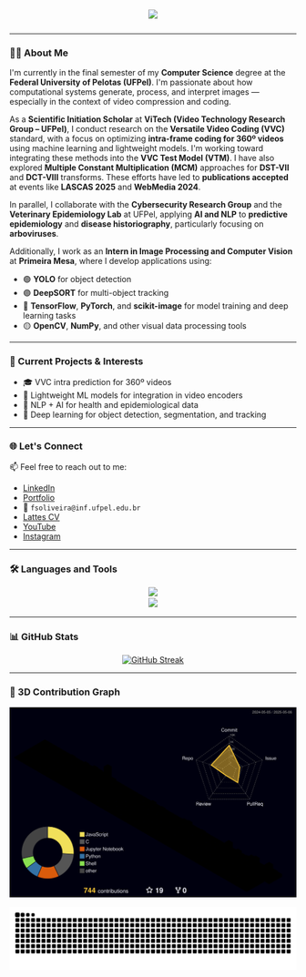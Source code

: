 <h1 align="center">
  <img src="https://readme-typing-svg.demolab.com?font=Fira+Code&weight=600&size=24&pause=1000&color=00FF00&center=true&vCenter=true&random=false&width=435&lines=Transforming+Ideas+into+Code" />
</h1>

---

### 👨‍💻 About Me

I'm currently in the final semester of my **Computer Science** degree at the **Federal University of Pelotas (UFPel)**. I'm passionate about how computational systems generate, process, and interpret images — especially in the context of video compression and coding.

As a **Scientific Initiation Scholar** at **ViTech (Video Technology Research Group – UFPel)**, I conduct research on the **Versatile Video Coding (VVC)** standard, with a focus on optimizing **intra-frame coding for 360º videos** using machine learning and lightweight models. I'm working toward integrating these methods into the **VVC Test Model (VTM)**. I have also explored **Multiple Constant Multiplication (MCM)** approaches for **DST-VII** and **DCT-VIII** transforms. These efforts have led to **publications accepted** at events like **LASCAS 2025** and **WebMedia 2024**.

In parallel, I collaborate with the **Cybersecurity Research Group** and the **Veterinary Epidemiology Lab** at UFPel, applying **AI and NLP** to **predictive epidemiology** and **disease historiography**, particularly focusing on **arboviruses**.

Additionally, I work as an **Intern in Image Processing and Computer Vision** at **Primeira Mesa**, where I develop applications using:
- 🟢 **YOLO** for object detection  
- 🟣 **DeepSORT** for multi-object tracking  
- 🔵 **TensorFlow**, **PyTorch**, and **scikit-image** for model training and deep learning tasks  
- 🟡 **OpenCV**, **NumPy**, and other visual data processing tools  

---

### 🧪 Current Projects & Interests
- 🎓 VVC intra prediction for 360º videos
- 🔬 Lightweight ML models for integration in video encoders
- 🧠 NLP + AI for health and epidemiological data
- 🧩 Deep learning for object detection, segmentation, and tracking

---

### 🌐 Let's Connect

📫 Feel free to reach out to me:  
- [LinkedIn](https://www.linkedin.com/in/franklin-oliveira12/)
- [Portfolio](https://portfolio-frank-seven.vercel.app/)
- 📧 `fsoliveira@inf.ufpel.edu.br`  
- [Lattes CV](https://lattes.cnpq.br/2871228093388049)  
- [YouTube](https://www.youtube.com/@franklinsalesdeoliveira472)  
- [Instagram](https://www.instagram.com/frankl_sales/)  

---

### 🛠️ Languages and Tools

<div align="center">
    <img src="https://skillicons.dev/icons?i=python,pytorch,tensorflow,opencv,numpy,scikit-learn,html,css,js,nodejs" /><br>
    <img src="https://skillicons.dev/icons?i=c,cpp,cs,java,rust,haskell,bash,mysql,postgres,git,github" /><br>
</div>

---

### 📊 GitHub Stats

<div align="center">
  <a href="https://git.io/streak-stats">
    <img src="https://streak-stats.demolab.com?user=Frankl1sales&theme=buefy-dark&hide_border=true&exclude_days=Sun%2CSat" alt="GitHub Streak" />
  </a>
</div>

---

### 🧩 3D Contribution Graph

![3D Contributions](profile-3d-contrib/profile-night-rainbow.svg)

![trophy](https://raw.githubusercontent.com/ayangweb/ayangweb/master/assets/github-contribution-grid-snake-dark.svg)
